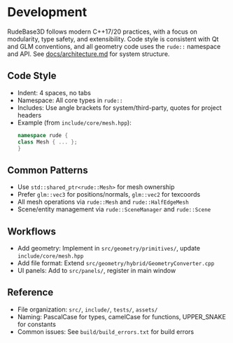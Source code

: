 <!-- Generated: 2025-07-08 00:00:00 UTC -->

# Development

RudeBase3D follows modern C++17/20 practices, with a focus on modularity, type safety, and extensibility. Code style is consistent with Qt and GLM conventions, and all geometry code uses the `rude::` namespace and API. See [docs/architecture.md](architecture.md) for system structure.

## Code Style
- Indent: 4 spaces, no tabs
- Namespace: All core types in `rude::`
- Includes: Use angle brackets for system/third-party, quotes for project headers
- Example (from `include/core/mesh.hpp`):
  ```cpp
  namespace rude {
  class Mesh { ... };
  }
  ```

## Common Patterns
- Use `std::shared_ptr<rude::Mesh>` for mesh ownership
- Prefer `glm::vec3` for positions/normals, `glm::vec2` for texcoords
- All mesh operations via `rude::Mesh` and `rude::HalfEdgeMesh`
- Scene/entity management via `rude::SceneManager` and `rude::Scene`

## Workflows
- Add geometry: Implement in `src/geometry/primitives/`, update `include/core/mesh.hpp`
- Add file format: Extend `src/geometry/hybrid/GeometryConverter.cpp`
- UI panels: Add to `src/panels/`, register in main window

## Reference
- File organization: `src/`, `include/`, `tests/`, `assets/`
- Naming: PascalCase for types, camelCase for functions, UPPER_SNAKE for constants
- Common issues: See `build/build_errors.txt` for build errors
